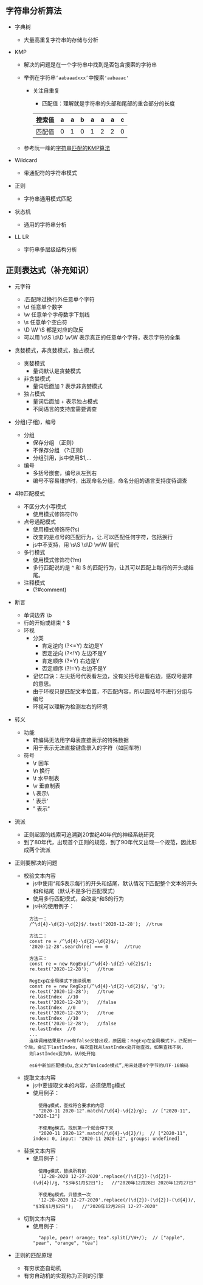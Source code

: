 ## 字符串分析算法
- 字典树
  - 大量高重复字符串的存储与分析
- KMP
  - 解决的问题是在一个字符串中找到是否包含搜索的字符串
  - 举例在字符串`‘aabaaadxxx’`中搜索`'aabaaac'`
    - 关注自重复
      - 匹配值：理解就是字符串的头部和尾部的重合部分的长度
      
      搜索值|a|a|b|a|a|a|c
      --|:--:|--:|--:|--:|--:|--:|--:|
      匹配值|0|1|0|1|2|2|0 

  - 参考阮一峰的[字符串匹配的KMP算法](http://www.ruanyifeng.com/blog/2013/05/Knuth%E2%80%93Morris%E2%80%93Pratt_algorithm.html)

- Wildcard
  - 带通配符的字符串模式
- 正则
  - 字符串通用模式匹配
- 状态机
  - 通用的字符串分析
- LL LR
  - 字符串多层级结构分析

## 正则表达式（补充知识）
- 元字符
  - .匹配除过换行外任意单个字符
  - \d 任意单个数字
  - \w 任意单个字母数字下划线
  - \s 任意单个空白符
  - \D \W \S 都是对应的取反
  - 可以用 \s\S \d\D \w\W 表示真正的任意单个字符，表示字符的全集

- 贪婪模式，非贪婪模式，独占模式
  - 贪婪模式
    - 量词默认是贪婪模式
  - 非贪婪模式
    - 量词后面加 ? 表示非贪婪模式
  - 独占模式
    - 量词后面加 + 表示独占模式
    - 不同语言的支持度需要调查

- 分组(子组)，编号
  - 分组
    - 保存分组 （正则）
    - 不保存分组 （?:正则）
    - 分组引用，js中使用$1,...
  - 编号
    - 多括号嵌套，编号从左到右
    - 编号不容易维护时，出现命名分组，命名分组的语言支持度待调查

- 4种匹配模式
  - 不区分大小写模式
    - 使用模式修饰符(?i)
  - 点号通配模式
    - 使用模式修饰符(?s)
    - 改变的是点号的匹配行为，让.可以匹配任何字符，包括换行
    - js中不支持，用 \s\S \d\D \w\W  替代
  - 多行模式
    - 使用模式修饰符(?m)
    - 多行匹配说的是 ^ 和 $ 的匹配行为，让其可以匹配上每行的开头或结尾。
  - 注释模式
    - (?#comment) 

- 断言
  - 单词边界 \b
  - 行的开始或结束 ^ $
  - 环视
    - 分类
      - 肯定逆向 (?<=Y) 左边是Y
      - 否定逆向 (?<!Y) 左边不是Y
      - 肯定顺序 (?=Y)  右边是Y
      - 否定顺序 (?!=Y) 右边不是Y
    - 记忆口诀：左尖括号代表看左边，没有尖括号是看右边，感叹号是非的意思。
    - 由于环视只是匹配文本位置，不匹配内容，所以圆括号不进行分组与编号
    - 环视可以理解为检测左右的环境

- 转义
  - 功能
    - 转编码无法用字母表直接表示的特殊数据
    - 用于表示无法直接键盘录入的字符（如回车符）
  - 符号
    - \r 回车
    - \n 换行
    - \t 水平制表
    - \v 垂直制表
    - \\ 表示\
    - \' 表示'
    - \" 表示"

- 流派
  - 正则起源的线索可追溯到20世纪40年代的神经系统研究
  - 到了80年代，出现首个正则的规范，到了90年代又出现一个规范，因此形成两个流派

- 正则要解决的问题
  - 校验文本内容
    - js中使用^和$表示每行的开头和结尾，默认情况下匹配整个文本的开头和和结尾（默认不是多行匹配模式） 
    - 使用多行匹配模式，会改变^和$的行为
    - js中的使用例子：
    ``` 
      方法一：
      /^\d{4}-\d{2}-\d{2}$/.test('2020-12-28');  //true
      
      方法二：
      const re = /^\d{4}-\d{2}-\d{2}$/;
      '2020-12-28'.search(re) === 0      //true

      方法三：
      const re = new RegExp(/^\d{4}-\d{2}-\d{2}$/);
      re.test('2020-12-28');   //true

      RegExp在全局模式下连续调用
      const re = new RegExp(/^\d{4}-\d{2}-\d{2}$/, 'g');
      re.test('2020-12-28');   //true
      re.lastIndex  //10
      re.test('2020-12-28');   //false
      re.lastIndex  //0
      re.test('2020-12-28');   //true
      re.lastIndex  //10
      re.test('2020-12-28');   //false
      re.lastIndex  //0
      ...
      连续调用结果是true和false交替出现，原因是：RegExp在全局模式下，匹配到一个后，会记下lastIndex，每次查找从lastIndex处开始查找，如果查找不到，
      则lastIndex变为0，从0处开始

      es6中新加匹配模式u,含义为“Unicode模式”,用来处理4个字节的UTF-16编码
    ```
  - 提取文本内容
    - js中要提取文本的内容，必须使用g模式
    - 使用例子：
      ```
        使用g模式，查找符合要求的内容
        "2020-11 2020-12".match(/\d{4}-\d{2}/g);  // ["2020-11", "2020-12"]

        不使用g模式，找到第一个就会停下来
        "2020-11 2020-12".match(/\d{4}-\d{2}/);  // ["2020-11", index: 0, input: "2020-11 2020-12", groups: undefined]
      ```
  - 替换文本内容
    - 使用例子：
      ```
        使用g模式，替换所有的
        '12-28-2020 12-27-2020'.replace(/(\d{2})-(\d{2})-(\d{4})/g, "$3年$1月$2日");   //"2020年12月28日 2020年12月27日"

        不使用g模式，只替换一次
        '12-28-2020 12-27-2020'.replace(/(\d{2})-(\d{2})-(\d{4})/, "$3年$1月$2日");   //"2020年12月28日 12-27-2020"
      ```
  - 切割文本内容
    - 使用例子：
      ```
        "apple, pear! orange; tea".split(/\W+/);  // ["apple", "pear", "orange", "tea"]
      ```

- 正则的匹配原理
  - 有穷状态自动机
  - 有穷自动机的实现称为正则的引擎



